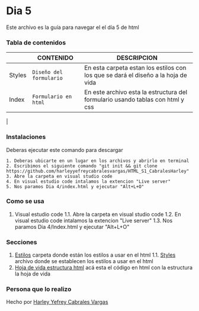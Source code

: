 # Dia 5
Este archivo es la guía para navegar el el día 5 de html

### Tabla de contenidos

|                |CONTENIDO                         |DESCRIPCION                             |
|------------------|------------------------------------|-----------------------------------|
|Styles         |`Diseño del formulario`            |En esta carpeta estan los estilos con los que se dará el diseño a la hoja de vida          |
|Index         |`Formulario en html`|En este archivo esta la estructura del formulario usando tablas con html y css
|

### Instalaciones 
Deberas ejecutar este comando para descargar 

```
1. Deberas ubicarte en un lugar en los archivos y abrirlo en terminal
2. Escribimos el siguiente comando "git init && git clone https://github.com/harleyyefreycabralesvargas/HTML_S1_CabralesHarley"
3. Abre la carpeta en visual studio code
4. En visual estudio code intalamos la extencion "Live server"
5. Nos paramos Dia 4/index.html y ejecutar "Alt+L+O"

```

### Como se usa
1. Visual estudio code
1.1. Abre la carpeta en visual studio code
1.2. En visual estudio code intalamos la extencion "Live server"
1.3. Nos paramos Dia 4/Index.html y ejecutar "Alt+L+O"
### Secciones
1. [Estilos](Estilos) carpeta donde están los estilos a usar en el html
1.1. [Styles](Estilos/Styles.css) archivo donde se establecen los estilos a usar en el html
2. [Hoja de vida estructura html](index.html) acá esta el código en html con la estructura  la hoja de vida 
### Persona que lo realizo
Hecho por [Harley Yefrey Cabrales Vargas](https://github.com/harleyyefreycabralesvargas)
